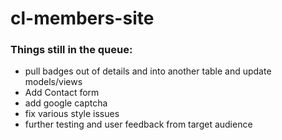 # cl-members-site

<h3>Things still in the queue:</h3>
<ul>
<li>pull badges out of details and into another table and update models/views</li>
<li>Add Contact form</li>
<li>add google captcha</li>
<li>fix various style issues</li>
<li>further testing and user feedback from target audience</li>
</ul>




